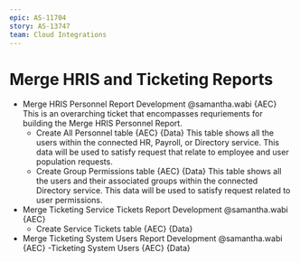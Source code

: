 ```yaml
---
epic: AS-11704
story: AS-13747
team: Cloud Integrations
---
```


# Merge HRIS and Ticketing Reports

- Merge HRIS Personnel Report Development @samantha.wabi {AEC}
  This is an overarching ticket that encompasses requriements for building the Merge HRIS Personnel Report. 
  - Create All Personnel table {AEC} {Data} 
    This table shows all the users within the connected HR, Payroll, or Directory service. This data will be used to satisfy request that relate to employee and user population requests. 
  - Create Group Permissions table {AEC} {Data} 
    This table shows all the users and their associated groups within the connected Directory service. This data will be used to satisfy request related to user permissions. 
- Merge Ticketing Service Tickets Report Development @samantha.wabi {AEC}
  - Create Service Tickets table {AEC} {Data} 
- Merge Ticketing System Users Report Development @samantha.wabi {AEC}
  -Ticketing System Users {AEC} {Data} 